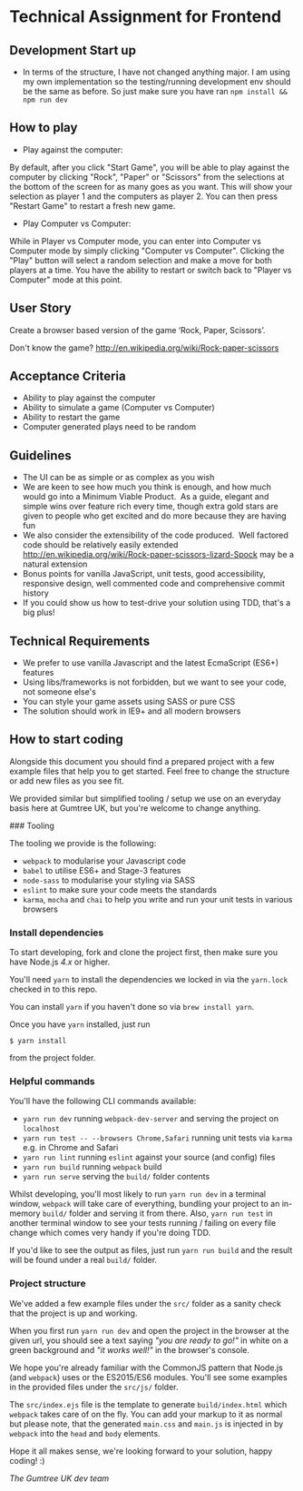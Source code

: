 # Technical Assignment for Frontend

## Development Start up 
- In terms of the structure, I have not changed anything major. I am using my own implementation so the testing/running development env should be the same as before. So just make sure you have ran `npm install && npm run dev`

## How to play 
- Play against the computer:

By default, after you click "Start Game", you will be able to play against the computer by clicking "Rock", "Paper" or "Scissors" from the selections  at the bottom of the screen for as many goes as you want. This will show your selection as player 1 and the computers as player 2.  You can then press "Restart Game" to restart a fresh new game. 

- Play Computer vs Computer:

While in Player vs Computer mode, you can enter into Computer vs Computer mode by simply clicking "Computer vs Computer". Clicking the "Play" button will select a random selection and make a move for both players at a time. You have the ability to restart or switch back to "Player vs Computer" mode at this point.



## User Story

Create a browser based version of the game ‘Rock, Paper, Scissors’.

Don't know the game? http://en.wikipedia.org/wiki/Rock-paper-scissors

## Acceptance Criteria

- Ability to play against the computer
- Ability to simulate a game (Computer vs Computer)
- Ability to restart the game
- Computer generated plays need to be random

## Guidelines

- The UI can be as simple or as complex as you wish
- We are keen to see how much you think is enough, and how much would go into a Minimum Viable Product.  As a guide, elegant and simple wins over feature rich every time, though extra gold stars are given to people who get excited and do more because they are having fun
- We also consider the extensibility of the code produced.  Well factored code should be relatively easily extended http://en.wikipedia.org/wiki/Rock-paper-scissors-lizard-Spock may be a natural extension
- Bonus points for vanilla JavaScript, unit tests, good accessibility, responsive design, well commented code and comprehensive commit history
- If you could show us how to test-drive your solution using TDD, that's a big plus!

## Technical Requirements

- We prefer to use vanilla Javascript and the latest EcmaScript (ES6+) features
- Using libs/frameworks is not forbidden, but we want to see your code, not someone else's
- You can style your game assets using SASS or pure CSS
- The solution should work in IE9+ and all modern browsers

## How to start coding

Alongside this document you should find a prepared project with a few example files that help you to get started. Feel free to change the structure or add new files as you see fit.

We provided similar but simplified tooling / setup we use on an everyday basis here at Gumtree UK, but you're welcome to change anything.

### Tooling

The tooling we provide is the following:

- `webpack` to modularise your Javascript code
- `babel` to utilise ES6+ and Stage-3 features
- `node-sass` to modularise your styling via SASS
- `eslint` to make sure your code meets the standards
- `karma`, `mocha` and `chai` to help you write and run your unit tests in various browsers

### Install dependencies

To start developing, fork and clone the project first, then make sure you have Node.js *4.x* or higher.

You'll need `yarn` to install the dependencies we locked in via the `yarn.lock` checked in to this repo.

You can install `yarn` if you haven't done so via `brew install yarn`.

Once you have `yarn` installed, just run

```
$ yarn install
```

from the project folder.

### Helpful commands

You'll have the following CLI commands available:

- `yarn run dev` running `webpack-dev-server` and serving the project on `localhost`
- `yarn run test -- --browsers Chrome,Safari` running unit tests via `karma` e.g. in Chrome and Safari
- `yarn run lint` running `eslint` against your source (and config) files
- `yarn run build` running `webpack` build
- `yarn run serve` serving the `build/` folder contents

Whilst developing, you'll most likely to run `yarn run dev` in a terminal window, `webpack` will take care of everything, bundling your project to an in-memory `build/` folder and serving it from there. Also, `yarn run test` in another terminal window to see your tests running / failing on every file change which comes very handy if you're doing TDD.

If you'd like to see the output as files, just run `yarn run build` and the result will be found under a real `build/` folder.

### Project structure

We've added a few example files under the `src/` folder as a sanity check that the project is up and working.

When you first run `yarn run dev` and open the project in the browser at the given url, you should see a text saying *"you are ready to go!"* in white on a green background and *"it works well!"* in the browser's console.

We hope you're already familiar with the CommonJS pattern that Node.js (and `webpack`) uses or the ES2015/ES6 modules. You'll see some examples in the provided files under the `src/js/` folder.

The `src/index.ejs` file is the template to generate `build/index.html` which `webpack` takes care of on the fly. You can add your markup to it as normal but please note, that the generated `main.css` and `main.js` is injected in by `webpack` into the `head` and `body` elements.

Hope it all makes sense, we're looking forward to your solution, happy coding! :)

*The Gumtree UK dev team*
